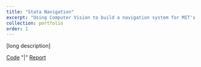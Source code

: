 ```yaml
---
title: "Stata Navigation"
excerpt: "Using Computer Vision to build a navigation system for MIT's Stata Center<br/><img src='/images/portfolio/stata_cropped.jpg'>"
collection: portfolio
order: 1
---
```


[long description]

[Code](https://github.com/haydenratliff/stata-navigation) "|" [Report](https://github.com/haydenratliff/stata-navigation/blob/main/report.pdf)